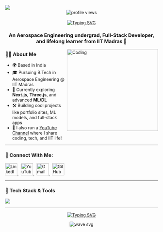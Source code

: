 <img align="center" src="https://user-images.githubusercontent.com/99413629/212354977-f1982553-e8c9-4fd8-8605-b06907901eec.gif">

<div align="center">     
  <img src="https://komarev.com/ghpvc/?username=dhruvmeeena36&color=219ebc&style=flat" alt="profile views"/>
  <br><br>
</div>

<div align="center">
  <a href="https://git.io/typing-svg">
    <img src="https://readme-typing-svg.herokuapp.com?font=Fira+Code&size=32&pause=1000&color=F7EEE5&center=true&width=535&lines=Hi+%F0%9F%91%8B%2C+I'm+Dhruv+Meena!" alt="Typing SVG" />
  </a>
</div>

<h3 align="center">An Aerospace Engineering undergrad, Full-Stack Developer, and lifelong learner from IIT Madras 🚀</h3>

<img align="right" alt="Coding" height="270" width="300" src="https://user-images.githubusercontent.com/99413629/212356179-72d0d750-710a-4077-8c79-34b55d6eb954.gif">

### 👨‍💻 About Me

- 🌍 Based in India  
- 🎓 Pursuing B.Tech in Aerospace Engineering @ IIT Madras  
- 🧠 Currently exploring **Next.js**, **Three.js**, and advanced **ML/DL**  
- 🛠️ Building cool projects like portfolio sites, ML models, and full-stack apps  
- 🎥 I also run a [YouTube Channel](https://www.youtube.com/@DhruvIITMadras/videos) where I share coding, tech, and IIT life!

---

### 💬 Connect With Me:

<p align="left">  
  <a href="https://www.linkedin.com/in/dhruvmeena" target="_blank">
    <img src="https://skillicons.dev/icons?i=linkedin" alt="LinkedIn" height="40" width="40" />
  </a>
  &nbsp;
  <a href="https://www.youtube.com/@DhruvIITMadras/videos" target="_blank">
    <img src="https://skillicons.dev/icons?i=youtube" alt="YouTube" height="40" width="40" />
  </a>
  &nbsp;
  <a href="mailto:dhruvmeena2981@gmail.com" target="_blank">
    <img src="https://skillicons.dev/icons?i=gmail" alt="Gmail" height="40" width="40" />
  </a>
  &nbsp;
  <a href="https://github.com/dhruvmeeena36" target="_blank">
    <img src="https://skillicons.dev/icons?i=github" alt="GitHub" height="40" width="40" />
  </a>
</p>

---

### 🧰 Tech Stack & Tools

<div align="left">
  <img src="https://skillicons.dev/icons?i=html,css,js,ts,bootstrap,tailwind,react,nextjs,nodejs,express,mongodb,mysql,git,github,python,cpp,vercel,vscode,figma&perline=10" />
</div> 

---

<div align="center">

[![Typing SVG](https://readme-typing-svg.herokuapp.com?font=arial&size=30&color=CBC0D3&background=1982C400&center=true&lines=%E2%9A%A1%EF%B8%8FKeep+Learning%2C+Keep+Building!%E2%9A%A1%EF%B8%8F;%E2%9D%A4%EF%B8%8F+Have+a+great+day!+%E2%9D%A4%EF%B8%8F)](https://git.io/typing-svg)

</div>

<p align="center">
  <img src="https://user-images.githubusercontent.com/99413629/212357396-fe1a483f-6269-43ea-bfe9-06099f7c0c87.svg" alt="wave svg" />
</p>

